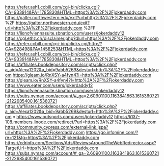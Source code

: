 https://refer.ash1.ccbill.com/cgi-bin/clicks.cgi?CA=933914&PA=1785830&HTML=https%3A%2F%2Fjokerdaddy.com 
https://galter.northwestern.edu/exit?url=http%3A%2F%2Fjokerdaddy.com %2F
https://galter.northwestern.edu/exit?url=http%3A%2F%2Fjokerdaddy.com %2FF
https://lionofviennasuite.sbnation.com/users/jokerdaddy12
https://cgl.ethz.ch/disclaimer.php?dlurl=https%3A%2F%2Fjokerdaddy.com 
https://refer.ccbill.com/cgi-bin/clicks.cgi/http:/?CA=928498&PA=1458253&HTML=https%3A%2F%2Fjokerdaddy.com 
https://refer.ash1.ccbill.com/cgi-bin/clicks.cgi?CA=933914&PA=1785830&HTML=https%3A%2F%2Fjokerdaddy.com 
https://affiliates.bookdepository.com/scripts/click.php?a_aid=Alexa1202&a_bid=9abb5269&desturl=http%3A%2F%2Fjokerdaddy.com 
https://gleam.io/RnXSY-a4fyn4?l=http%3A%2F%2Fjokerdaddy.com 
https://gleam.io/RnXSY-a4fyn4?l=http%3A%2F%2Fjokerdaddy.com 
https://www.eater.com/users/jokerdaddy12
https://lionofviennasuite.sbnation.com/users/jokerdaddy12
https://subs.nymag.com/account/#_ga=2.60901100.1163841863.1615360721-2122685400.1615360721
https://affiliates.bookdepository.com/scripts/click.php?a_aid=Alexa1202&a_bid=9abb5269&desturl=http%3A%2F%2Fjokerdaddy.com n
https://www.outsports.com/users/jokerdaddy12
https://li137-108.members.linode.com/redirect/?url=https%3A%2F%2Fjokerdaddy.com 
https://community.cypress.com/external-link.jspa?url=https%3A%2F%2Fjokerdaddy.com 
https://go.infomine.com/?re=121&tg=https%3A%2F%2Fjokerdaddy.com 
https://cdrinfo.com/Sections/Ads/ReviewsAroundTheWebRedirector.aspx?TargetUrl=https%3A%2F%2Fjokerdaddy.com 
https://subs.nymag.com/account/#_ga=2.60901100.1163841863.1615360721-2122685400.1615360721
